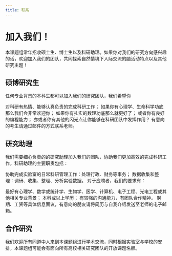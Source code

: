 ```yaml
---
title: 联系
---
```


# 加入我们！

本课题组常年招收硕士生、博士生以及科研助理。如果你对我们的研究方向感兴趣的话，欢迎加入我们的团队，共同探索自然情境下人际交流的脑活动特点以及其他研究主题！

## 硕博研究生
任何专业背景的本科生都可以加入我们的研究团队，我们希望你

对科研有热情、能够认真负责的完成科研工作；
如果你有心理学、生命科学功底那么我们会非常欢迎你；
如果你有扎实的数理功底那么就更好了；
或者你有良好的编程能力；
亦或者你有其他的闪光点让你能够在科研团队中发挥作用？
有意向的考生请通过邮件的方式联系老师。

## 研究助理
我们需要细心负责的的研究助理加入我们的团队，协助我们更加高效的完成科研工作，科研助理的主要职责包括：

协助完成实验室的日常科研管理工作：处理行政、财务等事务；
数据收集和整理：调研、收集、整理、分析实验数据。
对于应聘者，我们的要求有：

最好有心理学、数学或统计学、生物学、医学、计算机、电子工程、光电工程或其他相关专业背景；
本科或以上学历；
有较强的沟通能力，有团队合作精神。
聘期、工资等具体信息面议，有意向的朋友请将简历与自我介绍发送至老师的电子邮箱。

## 合作研究
我们欢迎所有同道中人来到本课题组进行学术交流，同时根据实验室与学校的安排，本课题组可能会有面向所有高校相关研究团队的开放课题名额。
